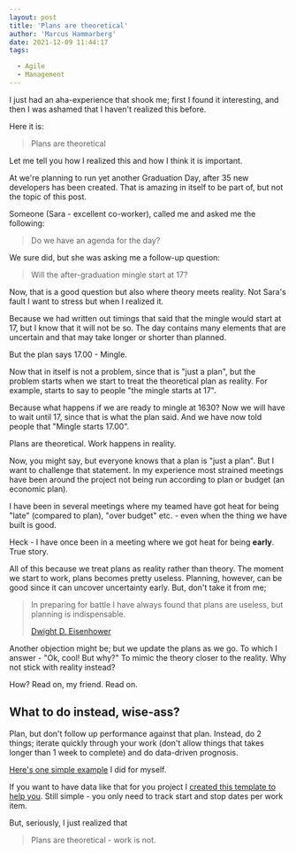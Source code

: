 ```yaml
---
layout: post
title: 'Plans are theoretical'
author: 'Marcus Hammarberg'
date: 2021-12-09 11:44:17
tags:

  - Agile
  - Management
---
```


I just had an aha-experience that shook me; first I found it interesting, and then I was ashamed that I haven't realized this before.

Here it is:

> Plans are theoretical

Let me tell you how I realized this and how I think it is important.

<!-- excerpt-end -->

At [</salt>](https://salt.dev) we're planning to run yet another Graduation Day, after 35 new developers has been created. That is amazing in itself to be part of, but not the topic of this post.

Someone (Sara - excellent co-worker), called me and asked me the following:

> Do we have an agenda for the day?

We sure did, but she was asking me a follow-up question:

> Will the after-graduation mingle start at 17?

Now, that is a good question but also where theory meets reality. Not Sara's fault I want to stress but when I realized it.

Because we had written out timings that said that the mingle would start at 17, but I know that it will not be so. The day contains many elements that are uncertain and that may take longer or shorter than planned.

But the plan says 17.00 - Mingle.

Now that in itself is not a problem, since that is "just a plan", but the problem starts when we start to treat the theoretical plan as reality. For example, starts to say to people "the mingle starts at 17".

Because what happens if we are ready to mingle at 1630? Now we will have to wait until 17, since that is what the plan said. And we have now told people that "Mingle starts 17.00".

Plans are theoretical. Work happens in reality.

Now, you might say, but everyone knows that a plan is "just a plan". But I want to challenge that statement. In my experience most strained meetings have been around the project not being run according to plan or budget (an economic plan).

I have been in several meetings where my teamed have got heat for being "late" (compared to plan), "over budget" etc. - even when the thing we have built is good.

Heck - I have once been in a meeting where we got heat for being **early**. True story.

All of this because we treat plans as reality rather than theory. The moment we start to work, plans becomes pretty useless. Planning, however, can be good since it can uncover uncertainty early. But, don't take it from me;

> In preparing for battle I have always found that plans are useless, but planning is indispensable.
>
> [Dwight D. Eisenhower](https://www.brainyquote.com/quotes/dwight_d_eisenhower_164720)

Another objection might be; but we update the plans as we go. To which I answer - "Ok, cool! But why?" To mimic the theory closer to the reality. Why not stick with reality instead?

How? Read on, my friend. Read on.

## What to do instead, wise-ass?

Plan, but don't follow up performance against that plan. Instead, do 2 things; iterate quickly through your work (don't allow things that takes longer than 1 week to complete) and do data-driven prognosis.

[Here's one simple example](https://www.marcusoft.net/2021/10/a-data-driven-prognosis-report.html) I did for myself.

If you want to have data like that for you project I [created this template to help you](http://www.marcusoft.net/2019/03/kanbanstats-an-average-improvement.html). Still simple - you only need to track start and stop dates per work item.

But, seriously, I just realized that

> Plans are theoretical - work is not.
